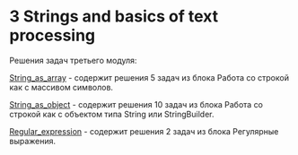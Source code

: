 # 3 Strings and basics of text processing 
Решения задач третьего модуля:

<a href="https://github.com/IrynaValovich/Java_Intro_Online/tree/master/3_Strings_and_basics_of_text_processing/src/by/htp/string_and_basic_of_text_3/string_as_array">String_as_array</a> - содержит решения 5 задач из блока Работа со строкой как с массивом символов.

<a href="https://github.com/IrynaValovich/Java_Intro_Online/tree/master/3_Strings_and_basics_of_text_processing/src/by/htp/string_and_basic_of_text_3/string_as_object">String_as_object</a> - содержит решения 10 задач из блока Работа со строкой как с объектом типа String или StringBuilder.

<a href="https://github.com/IrynaValovich/Java_Intro_Online/tree/master/3_Strings_and_basics_of_text_processing/src/by/htp/string_and_basic_of_text_3/regular_expression">Regular_expression</a> - содержит решения 2 задач из блока Регулярные выражения.
